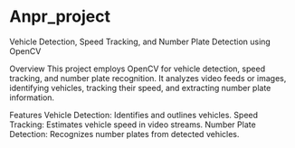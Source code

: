 # Anpr_project
Vehicle Detection, Speed Tracking, and Number Plate Detection using OpenCV

Overview
This project employs OpenCV for vehicle detection, speed tracking, and number plate recognition. It analyzes video feeds or images, identifying vehicles, tracking their speed, and extracting number plate information.

Features
Vehicle Detection: Identifies and outlines vehicles.
Speed Tracking: Estimates vehicle speed in video streams.
Number Plate Detection: Recognizes number plates from detected vehicles.
